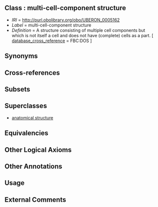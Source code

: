 
## Class : multi-cell-component structure

 * *IRI* = http://purl.obolibrary.org/obo/UBERON_0005162
 * *Label* = multi-cell-component structure
 * *Definition* = A structure consisting of multiple cell components but which is not itself a cell and does not have (complete) cells as a part. [ [database_cross_reference](../../ef/oboInOwl#hasDbXref.md) = FBC:DOS ]

## Synonyms


## Cross-references


## Subsets


## Superclasses

 * [anatomical structure](../../UBERON/61/UBERON_0000061.md)

## Equivalencies


## Other Logical Axioms


## Other Annotations


## Usage


## External Comments

